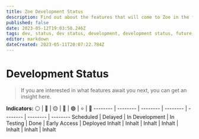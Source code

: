 ```yaml
---
title: Zoe Development Status
description: Find out about the features that will come to Zoe in the future!
published: false
date: 2023-05-12T19:03:58.246Z
tags: dev, status, dev status, development, development status, future, next features
editor: markdown
dateCreated: 2023-05-11T20:07:22.784Z
---
```


# Development Status

> If you are interested in what features await you next, you can get an insight here.

**Indicators:**
⚪ | 🔴 | 🟡 | 🔵 | 🟢 | :star: | :checkered_flag:
-------- | -------- | -------- | -------- | -------- | -------- | --------
Scheduled | Delayed | In Development | In Testing | Done   | Early Access | Deployed
Inhalt   | Inhalt   | Inhalt | Inhalt   | Inhalt   | Inhalt | Inhalt


